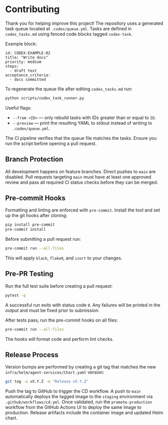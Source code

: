 # Contributing

Thank you for helping improve this project! The repository uses a generated task queue located at `.codex/queue.yml`. Tasks are defined in `codex_tasks.md` using fenced code blocks tagged `codex-task`.

Example block:

```codex-task
id: CODEX-EXAMPLE-02
title: "Write docs"
priority: medium
steps:
  - draft text
acceptance_criteria:
  - docs committed
```

To regenerate the queue file after editing `codex_tasks.md` run:

```bash
python scripts/codex_task_runner.py
```

Useful flags:

- `--from <ID>` — only rebuild tasks with IDs greater than or equal to `ID`.
- `--preview` — print the resulting YAML to stdout instead of writing to `.codex/queue.yml`.

The CI pipeline verifies that the queue file matches the tasks. Ensure you run the script before opening a pull request.

## Branch Protection

All development happens on feature branches. Direct pushes to `main` are disabled.
Pull requests targeting `main` must have at least one approved review and pass all
required CI status checks before they can be merged.

## Pre-commit Hooks

Formatting and linting are enforced with `pre-commit`. Install the tool and set
up the git hooks after cloning:

```bash
pip install pre-commit
pre-commit install
```

Before submitting a pull request run:

```bash
pre-commit run --all-files
```

This will apply `black`, `flake8`, and `isort` to your changes.

## Pre-PR Testing

Run the full test suite before creating a pull request:

```bash
pytest -q
```

A successful run exits with status code `0`. Any failures will be printed in the
output and must be fixed prior to submission.

After tests pass, run the pre-commit hooks on all files:

```bash
pre-commit run --all-files
```

The hooks will format code and perform lint checks.

## Release Process

Version bumps are performed by creating a git tag that matches the new
`infra/helm/agent-services/Chart.yaml` version:

```bash
git tag -a vX.Y.Z -m "Release vX.Y.Z"
```

Push the tag to GitHub to trigger the CD workflow. A push to `main` automatically
deploys the tagged image to the `staging` environment via `.github/workflows/cd.yml`.
Once validated, run the `promote-production` workflow from the GitHub Actions
UI to deploy the same image to production. Release artifacts include the
container image and updated Helm chart.
